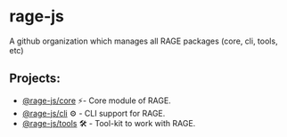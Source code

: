 # rage-js

A github organization which manages all RAGE packages (core, cli, tools, etc)

## Projects:
  - [@rage-js/core](https://github.com/rage-js/core) ⚡- Core module of RAGE.
  - [@rage-js/cli](https://github.com/rage-js/cli) ⚙️ - CLI support for RAGE.
  - [@rage-js/tools](https://github.com/rage-js/tools) 🛠️ - Tool-kit to work with RAGE.
